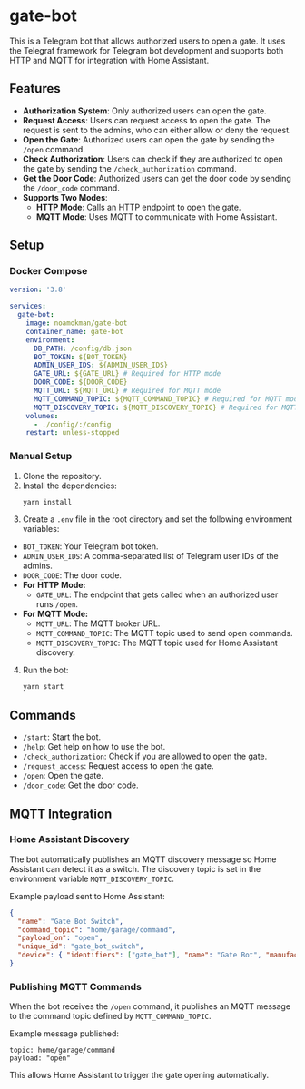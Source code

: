 # gate-bot

This is a Telegram bot that allows authorized users to open a gate. It uses the Telegraf framework for Telegram bot development and supports both HTTP and MQTT for integration with Home Assistant.

## Features

- **Authorization System**: Only authorized users can open the gate.
- **Request Access**: Users can request access to open the gate. The request is sent to the admins, who can either allow or deny the request.
- **Open the Gate**: Authorized users can open the gate by sending the `/open` command.
- **Check Authorization**: Users can check if they are authorized to open the gate by sending the `/check_authorization` command.
- **Get the Door Code**: Authorized users can get the door code by sending the `/door_code` command.
- **Supports Two Modes**:
  - **HTTP Mode**: Calls an HTTP endpoint to open the gate.
  - **MQTT Mode**: Uses MQTT to communicate with Home Assistant.

## Setup

### Docker Compose

```yml
version: '3.8'

services:
  gate-bot:
    image: noamokman/gate-bot
    container_name: gate-bot
    environment:
      DB_PATH: /config/db.json
      BOT_TOKEN: ${BOT_TOKEN}
      ADMIN_USER_IDS: ${ADMIN_USER_IDS}
      GATE_URL: ${GATE_URL} # Required for HTTP mode
      DOOR_CODE: ${DOOR_CODE}
      MQTT_URL: ${MQTT_URL} # Required for MQTT mode
      MQTT_COMMAND_TOPIC: ${MQTT_COMMAND_TOPIC} # Required for MQTT mode
      MQTT_DISCOVERY_TOPIC: ${MQTT_DISCOVERY_TOPIC} # Required for MQTT mode
    volumes:
      - ./config/:/config
    restart: unless-stopped
```

### Manual Setup

1. Clone the repository.
2. Install the dependencies:
   ```sh
   yarn install
   ```
3. Create a `.env` file in the root directory and set the following environment variables:

- `BOT_TOKEN`: Your Telegram bot token.
- `ADMIN_USER_IDS`: A comma-separated list of Telegram user IDs of the admins.
- `DOOR_CODE`: The door code.
- **For HTTP Mode:**
  - `GATE_URL`: The endpoint that gets called when an authorized user runs `/open`.
- **For MQTT Mode:**
  - `MQTT_URL`: The MQTT broker URL.
  - `MQTT_COMMAND_TOPIC`: The MQTT topic used to send open commands.
  - `MQTT_DISCOVERY_TOPIC`: The MQTT topic used for Home Assistant discovery.

4. Run the bot:
   ```sh
   yarn start
   ```

## Commands

- `/start`: Start the bot.
- `/help`: Get help on how to use the bot.
- `/check_authorization`: Check if you are allowed to open the gate.
- `/request_access`: Request access to open the gate.
- `/open`: Open the gate.
- `/door_code`: Get the door code.

## MQTT Integration

### **Home Assistant Discovery**

The bot automatically publishes an MQTT discovery message so Home Assistant can detect it as a switch. The discovery topic is set in the environment variable `MQTT_DISCOVERY_TOPIC`.

Example payload sent to Home Assistant:

```json
{
  "name": "Gate Bot Switch",
  "command_topic": "home/garage/command",
  "payload_on": "open",
  "unique_id": "gate_bot_switch",
  "device": { "identifiers": ["gate_bot"], "name": "Gate Bot", "manufacturer": "Custom", "model": "Gate Bot" }
}
```

### **Publishing MQTT Commands**

When the bot receives the `/open` command, it publishes an MQTT message to the command topic defined by `MQTT_COMMAND_TOPIC`.

Example message published:

```
topic: home/garage/command
payload: "open"
```

This allows Home Assistant to trigger the gate opening automatically.
